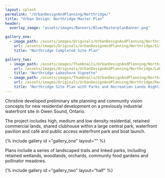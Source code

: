 ```yaml
---
layout: splash
permalink: "/UrbanDesignAndPlanning/Northridge/"
title: "Urban Design: Northridge Master Plan"
header:
  overlay_image: "assets/images/Banners/Blue/MasterplanBanner.png"

gallery_one:
  - image_path: /assets/images/Originals/UrbanDesignAndPlanning/Northridge/SitePlan.png
    url: /assets/images/Originals/UrbanDesignAndPlanning/Northridge/SitePlan.png
    title: "Northridge Completed Site Plan"

gallery_two:
  - image_path: /assets/images/Thumbnails/UrbanDesignAndPlanning/Northridge/LakeshoreVignette.png
    url: /assets/images/Originals/UrbanDesignAndPlanning/Northridge/LakeshoreVignette.png
    title: "Northridge Lakeshore Vignette"
  - image_path: /assets/images/Thumbnails/UrbanDesignAndPlanning/Northridge/RecreationPlan.png
    url: /assets/images/Originals/UrbanDesignAndPlanning/Northridge/RecreationPlan.png
    title: "Northridge Site Plan with Parks and Recreation Lands Highlighted"
---
```


Christine developed preliminary site planning and community
vision concepts for new residential development on a previously
industrial waterfront site in Owen Sound, Ontario.

The project includes high, medium and low density
residential, retained commercial lands, shared clubhouse
within a large central park, waterfront pavilion and café
and public access waterfront park and boat launch.

{% include gallery id ="gallery_one" layout="" %}

Plans include a series of landscaped trails and linked
parks, including retained wetlands, woodlands, orchards,
community food gardens and pollinator meadows.

{% include gallery id ="gallery_two" layout="half" %}
